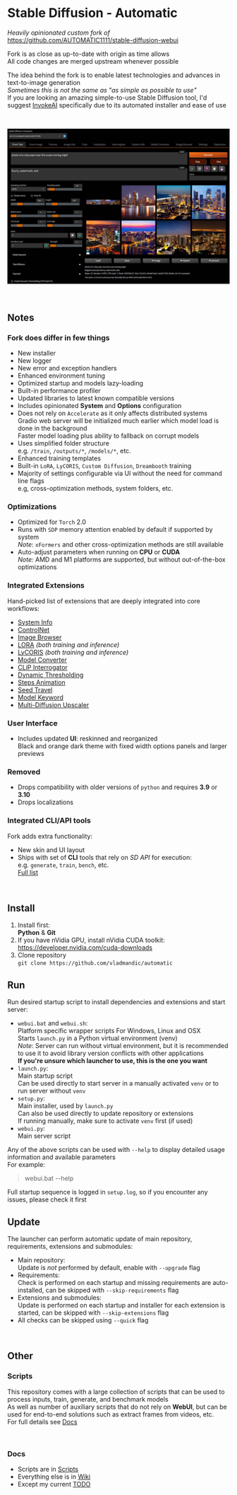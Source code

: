 # Stable Diffusion - Automatic

*Heavily opinionated custom fork of* <https://github.com/AUTOMATIC1111/stable-diffusion-webui>  

Fork is as close as up-to-date with origin as time allows  
All code changes are merged upstream whenever possible  

The idea behind the fork is to enable latest technologies and advances in text-to-image generation  
*Sometimes this is not the same as "as simple as possible to use"*  
If you are looking an amazing simple-to-use Stable Diffusion tool, I'd suggest [InvokeAI](https://invoke-ai.github.io/InvokeAI/) specifically due to its automated installer and ease of use  

<br>

![screenshot](ui-screenshot.jpg)

<br>

## Notes

### Fork does differ in few things

- New installer  
- New logger  
- New error and exception handlers  
- Enhanced environment tuning  
- Optimized startup and models lazy-loading  
- Built-in performance profiler  
- Updated libraries to latest known compatible versions  
- Includes opinionated **System** and **Options** configuration  
- Does not rely on `Accelerate` as it only affects distributed systems  
  Gradio web server will be initialized much earlier which model load is done in the background  
  Faster model loading plus ability to fallback on corrupt models  
- Uses simplified folder structure  
  e.g. `/train`, `/outputs/*`, `/models/*`, etc.  
- Enhanced training templates  
- Built-in `LoRA`, `LyCORIS`, `Custom Diffusion`, `Dreambooth` training  
- Majority of settings configurable via UI without the need for command line flags  
  e.g, cross-optimization methods, system folders, etc.  

### Optimizations

- Optimized for `Torch` 2.0  
- Runs with `SDP` memory attention enabled by default if supported by system  
  *Note*: `xFormers` and other cross-optimization methods are still available  
- Auto-adjust parameters when running on **CPU** or **CUDA**  
  *Note:* AMD and M1 platforms are supported, but without out-of-the-box optimizations  

### Integrated Extensions

Hand-picked list of extensions that are deeply integrated into core workflows:

- [System Info](https://github.com/vladmandic/sd-extension-system-info)
- [ControlNet](https://github.com/Mikubill/sd-webui-controlnet)
- [Image Browser](https://github.com/AlUlkesh/stable-diffusion-webui-images-browser)
- [LORA](https://github.com/kohya-ss/sd-scripts) *(both training and inference)*
- [LyCORIS](https://github.com/KohakuBlueleaf/LyCORIS) *(both training and inference)*
- [Model Converter](https://github.com/Akegarasu/sd-webui-model-converter)
- [CLiP Interrogator](https://github.com/pharmapsychotic/clip-interrogator-ext)
- [Dynamic Thresholding](https://github.com/mcmonkeyprojects/sd-dynamic-thresholding)
- [Steps Animation](https://github.com/vladmandic/sd-extension-steps-animation)
- [Seed Travel](https://github.com/yownas/seed_travel)
- [Model Keyword](https://github.com/mix1009/model-keyword)
- [Multi-Diffusion Upscaler](https://github.com/pkuliyi2015/multidiffusion-upscaler-for-automatic1111)

### User Interface

- Includes updated **UI**: reskinned and reorganized  
  Black and orange dark theme with fixed width options panels and larger previews  

### Removed

- Drops compatibility with older versions of `python` and requires **3.9** or **3.10**  
- Drops localizations  

### Integrated CLI/API tools

Fork adds extra functionality:

- New skin and UI layout  
- Ships with set of **CLI** tools that rely on *SD API* for execution:  
  e.g. `generate`, `train`, `bench`, etc.  
  [Full list](<cli/>)

<br>

## Install

1. Install first:  
**Python** & **Git**  
2. If you have nVidia GPU, install nVidia CUDA toolkit:  
<https://developer.nvidia.com/cuda-downloads>
3. Clone repository  
`git clone https://github.com/vladmandic/automatic`

## Run

Run desired startup script to install dependencies and extensions and start server:

- `webui.bat` and `webui.sh`:  
  Platform specific wrapper scripts For Windows, Linux and OSX  
  Starts `launch.py` in a Python virtual environment (venv)  
  *Note*: Server can run without virtual environment, but it is recommended to use it to avoid library version conflicts with other applications  
  **If you're unsure which launcher to use, this is the one you want**  
- `launch.py`:  
  Main startup script  
  Can be used directly to start server in a manually activated `venv` or to run server without `venv`  
- `setup.py`:  
  Main installer, used by `launch.py`  
  Can also be used directly to update repository or extensions  
  If running manually, make sure to activate `venv` first (if used)  
- `webui.py`:  
  Main server script  

Any of the above scripts can be used with `--help` to display detailed usage information and available parameters  
For example:
> webui.bat --help

Full startup sequence is logged in `setup.log`, so if you encounter any issues, please check it first  

## Update

The launcher can perform automatic update of main repository, requirements, extensions and submodules:

- Main repository:  
  Update is *not* performed by default, enable with `--upgrade` flag
- Requirements:  
  Check is performed on each startup and missing requirements are auto-installed, can be skipped with `--skip-requirements` flag
- Extensions and submodules:  
  Update is performed on each startup and installer for each extension is started, can be skipped with `--skip-extensions` flag
- All checks can be skipped using `--quick` flag

<br>

## Other

### Scripts

This repository comes with a large collection of scripts that can be used to process inputs, train, generate, and benchmark models  
As well as number of auxiliary scripts that do not rely on **WebUI**, but can be used for end-to-end solutions such as extract frames from videos, etc.  
For full details see [Docs](cli/README.md)

<br>

### Docs

- Scripts are in [Scripts](cli/README.md)  
- Everything else is in [Wiki](https://github.com/vladmandic/automatic/wiki)  
- Except my current [TODO](TODO.md)  

<br>
